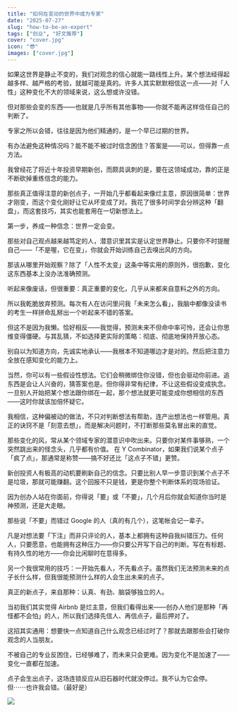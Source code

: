```yaml
---
title: "如何在变动的世界中成为专家"
date: "2025-07-27"
slug: "how-to-be-an-expert"
tags: ["创业", "好文推荐"]
cover: "cover.jpg"
icon: "😎"
images: ["cover.jpg"]
---
```

如果这世界是静止不变的，我们对观念的信心就能一路线性上升。某个想法经得起越多样、越严格的考验，就越可能是真的。许多人其实默默相信这一点——对「人性」这种变化不大的领域来说，这么想或许没错。



但对那些会变的东西——也就是几乎所有其他事物——你就不能再这样信任自己的判断了。



专家之所以会错，往往是因为他们精通的，是一个早已过期的世界。



有办法避免这种情况吗？能不能不被过时信念困住？答案是——可以，但得靠一点方法。



我曾经花了将近十年投资早期新创，而颇具讽刺的是，要在这领域成功，靠的正是不断砍掉重练信念的能力。



那些真正值得注意的新创点子，一开始几乎都看起来像烂主意，原因很简单：世界才刚变，而这个变化刚好让它从坏变成了对。我花了很多时间学会分辨这种「翻盘」，而这套技巧，其实也能套用在一切新想法上。



第一步，养成一种信念：世界一定会变。



那些对自己观点越来越笃定的人，潜意识里其实是认定世界静止。只要你不时提醒自己——「不是喔，它在变」，你就会开始训练自己去嗅出风的方向。



那该从哪里开始观察？除了「人性不太变」这条中等实用的原则外，很抱歉，变化这东西基本上没办法准确预测。



听起来像废话，但很重要：真正重要的变化，几乎从来都来自意料之外的方向。



所以我乾脆放弃预测。每次有人在访问里问我「未来怎么看」，我脑中都像没读书的考生一样拼命乱掰出一个听起来不错的答案。



但这不是因为我懒。恰好相反——我觉得，预测未来不但命中率可怜，还会让你思维变得僵硬。与其乱猜，不如选择更实际的策略：彻底、彻底地保持开放心态。



别自以为知道方向，先诚实地承认——我根本不知道哪边才是对的。然后把注意力全放在感知变化的能力上。



当然，你可以有一些假设性想法。它们会稍微绑住你没错，但也会驱动你前进。追东西是会让人兴奋的，猜答案也是。但你得非常有纪律，不让这些假设变成执念。
一旦别人开始把某个想法跟你绑在一起，那个想法就更可能变成你想相信的东西——这时你就该加倍怀疑它。



我相信，这种偏被动的做法，不只对判断想法有帮助，连产出想法也一样管用。真正的诀窍不是「刻意去想」，而是解决问题时，不打断那些莫名冒出来的直觉。



那些变化的风，常从某个领域专家的潜意识中吹出来。只要你对某件事够熟，一个突然跳出来的怪念头，几乎都有价值。
在 Y Combinator，如果我们说某个点子「疯了点」，那通常是称赞——搞不好还比「这点子不错」更赞。



新创投资人有极高的动机要刷新自己的信念。只要比别人早一步意识到某个点子不是垃圾，那就可能赚翻。这个回报不只是钱，更是你整个判断体系的现场验证。



因为创办人站在你面前，你得说「要」或「不要」，几个月后你就会知道你当时是神预测，还是大走眼。



那些说「不要」而错过 Google 的人（真的有几个），这笔帐会记一辈子。



凡是对想法要「下注」而非只评论的人，基本上都拥有这种自我纠错压力。任何人，只要愿意，也能拥有这种压力——你只要公开写下自己的判断。写在有标题、有持久性的地方——你会比闲聊时在意得多。



另一个我很常用的技巧：一开始先看人，不先看点子。虽然我们无法预测未来的点子长什么样，但我很能预测什么样的人会生出未来的点子。



真正的新点子，来自那种：认真、有劲、脑袋够独立的人。



当初我们其实觉得 Airbnb 是烂主意，但我们看得出来——创办人他们是那种「再怪都不会怕」的人，所以我们选择先信人、再信点子，最后押对了。



这招其实通用：想要快一点知道自己什么观念已经过时了？那就去跟那些会打破你观念的人当朋友。



不被自己的专业反困住，已经够难了，而未来只会更难。因为变化不是加速了——变化一直都在加速。



点子会生出点子，这场连锁反应从旧石器时代就没停过。我不认为它会停。
但⋯⋯也许我会错。（最好是）




![](https://prod-files-secure.s3.us-west-2.amazonaws.com/112d0858-5090-4d34-a606-b75eb8d65fd2/46476355-9cf3-4e99-9b7a-3531bc426380/1000202064.png?X-Amz-Algorithm=AWS4-HMAC-SHA256&X-Amz-Content-Sha256=UNSIGNED-PAYLOAD&X-Amz-Credential=ASIAZI2LB4663Z474FOJ%2F20250730%2Fus-west-2%2Fs3%2Faws4_request&X-Amz-Date=20250730T213412Z&X-Amz-Expires=3600&X-Amz-Security-Token=IQoJb3JpZ2luX2VjEJ3%2F%2F%2F%2F%2F%2F%2F%2F%2F%2FwEaCXVzLXdlc3QtMiJHMEUCIA0gb5YBkMrQE0aHEGLds%2BWvMYjKX5dgh%2BieMec3Tar%2FAiEAySfzwRvR9tbxj4597yIAW4dzStZhORxeSYtT%2BJhiLMQqiAQIxv%2F%2F%2F%2F%2F%2F%2F%2F%2F%2FARAAGgw2Mzc0MjMxODM4MDUiDBqgQHaixoPBtP3Q1SrcAyyOFgR5lDEDYZ1MjadQGHAybmyR85c9NyjIcTzm3onxiXLtPn%2FLAIMyAXzUKNvkq3kRp%2B%2FAWTY7N3qJ%2F%2F%2F8RM0qn1SpC%2Bwd%2Fe4Qi2isObDPhfkYAZliJbQYbFYHHK73wBqumkU1eHHE6%2FoLp1VUsguWNKcuNrDyWQbNRwe82LxJ79A7ZYUGv5oQcp%2BC%2BWzBq8wLztZxueCmsaOxEjnK8T%2BGlzS3rn0%2FQHAm7pGoJ3QiOjzY9VTENSNguAe%2BvTWuFpNYIu%2F%2FkzGfKplW7GCDtJaCB%2FYTspc%2BEFaXgttyAA6Q91txV2svSufcCVr%2FvXOHNr1wqVbu38LZa%2FqeEk9Zw%2FHCFbTIJGLHqlzhHOuqZ%2Fey4sMV8N7%2FjgfKP90At96Y53xdsJmgDlk5eIfMji0xt45C2EVnEipyyHM534uInWpyok0z5hrLkqMAz0Uz5nY7zg1J6VKFZS941FTGmMcRqA3eaPgx2beSMOVZIYX4T6KzU7baJhqzGdbSDAaq4GGlNKL50ZGIBWf33bKfpxHZ0LoY7D3lLTFlwLEwC5y9djdQ%2FhKSKC1%2BKAigRYn15Cu3Kjlh73aA7IhQmAKVTejG7mGBnTTmfkIqqmShdME1bCC9SVR5QO5O3xNFEd3jMPKOqsQGOqUBM3zelJ7WjqLe5%2FLH4JSU1fcvAqRbKu0imFlp7nmMGOdy9MQShF%2BTSYVdZWNQHrnNsMvZ0exQzeqPYKV6wj5XrsGQa7W5TS8VaiUF6ZCbJLkkIEsvjSQEZ1t1dMmg5FQCOLjdglfIrFCGgOCn0Gb6qqnu8eyCf5Z9ZgyQ91KTVa7q2uXzXaj%2B85vIXC0A6CRAOi%2FTXqVck04jBgor%2BZbTyW%2FEhMmX&X-Amz-Signature=9251f60b7ddbd5324dcab01cacb23d146253dadb18abe1c97235e642b5bc6e53&X-Amz-SignedHeaders=host&x-amz-checksum-mode=ENABLED&x-id=GetObject)

